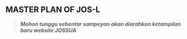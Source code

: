 ## MASTER PLAN OF JOS-L
>**_Mohon tunggu sebentar sampeyan akan diarahkan ketampilan baru website JOSSUA_**
## [ ](http://)
